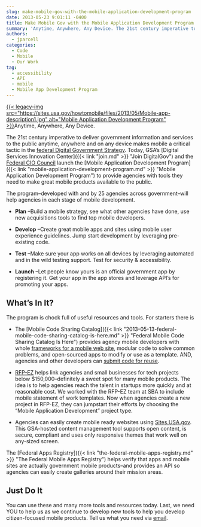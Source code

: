 ```yaml
---
slug: make-mobile-gov-with-the-mobile-application-development-program
date: 2013-05-23 9:01:11 -0400
title: Make Mobile Gov with the Mobile Application Development Program
summary: 'Anytime, Anywhere, Any Device. The 21st century imperative to deliver government information and services to the public anytime, anywhere and on any device makes mobile a critical tactic in the federal Digital Government Strategy. Today, GSA’s Digital Services Innovation Center and the Federal CIO Council launch the Mobile'
authors:
  - jparcell
categories:
  - Code
  - Mobile
  - Our Work
tag:
  - accessibility
  - API
  - mobile
  - Mobile App Development Program
---
```


[{{< legacy-img src="https://sites.usa.gov/howtomobile/files/2013/05/Mobile-app-description1.jpg" alt="Mobile Application Development Program" >}}](https://sites.usa.gov/howtomobile/files/2013/05/Mobile-app-description1.jpg)Anytime, Anywhere, Any Device.

The 21st century imperative to deliver government information and services to the public anytime, anywhere and on any device makes mobile a critical tactic in the [federal Digital Government Strategy](http://www.whitehouse.gov/sites/default/files/omb/egov/digital-government/digital-government.html). Today, GSA’s [Digital Services Innovation Center]({{< link "join.md" >}} "Join DigitalGov") and the [Federal CIO Council](http://cio.gov/) launch the [Mobile Application Development Program]({{< link "mobile-application-development-program.md" >}} "Mobile Application Development Program") to provide agencies with tools they need to make great mobile products available to the public.

The program&#8211;developed with and by 25 agencies across government&#8211;will help agencies in each stage of mobile development.

  * **Plan** &#8211;Build a mobile strategy, see what other agencies have done, use new acquisitions tools to find top mobile developers.

  *  **Develop** &#8211;Create great mobile apps and sites using mobile user experience guidelines. Jump start development by leveraging pre-existing code.

  *  **Test** &#8211;Make sure your app works on all devices by leveraging automated and in the wild testing support. Test for security & accessibility.

  *  **Launch** &#8211;Let people know yours is an official government app by registering it. Get your app in the app stores and leverage API’s for promoting your apps.

## What’s In It?

The program is chock full of useful resources and tools. For starters there is

  * The [Mobile Code Sharing Catalog]({{< link "2013-05-13-federal-mobile-code-sharing-catalog-is-here.md" >}} "Federal Mobile Code Sharing Catalog Is Here") provides agency mobile developers with whole [frameworks for a mobile web site](http://gsa.github.io/Mobile-Code-Catalog/web_html.html), modular code to solve common problems, and open-sourced apps to modify or use as a template. AND, agencies and other developers can [submit code for reuse](https://github.com/GSA/Mobile-Code-Catalog/pulls).

  *  [RFP-EZ](https://rfpez.gsa.gov/government) helps link agencies and small businesses for tech projects below $150,000&#8211;definitely a sweet spot for many mobile products. The idea is to help agencies reach the talent in startups more quickly and at reasonable cost. We worked with the RFP-EZ team at SBA to include mobile statement of work templates. Now when agencies create a new project in RFP-EZ, they can jumpstart their efforts by choosing the “Mobile Application Development” project type.

  * Agencies can easily create mobile ready websites using [Sites.USA.gov](https://Sites.USA.gov "Sites.USA.gov"). This GSA-hosted content management tool supports open content, is secure, compliant and uses only responsive themes that work well on any-sized screen.

The [Federal Apps Registry]({{< link "the-federal-mobile-apps-registry.md" >}} "The Federal Mobile Apps Registry") helps verify that apps and mobile sites are actually government mobile products&#8211;and provides an API so agencies can easily create galleries around their mission areas.

## Just Do It

You can use these and many more tools and resources today. Last, we need YOU to help us as we continue to develop new tools to help you develop citizen-focused mobile products. Tell us what you need via [email](mailto:digitalgov@gsa.gov).
